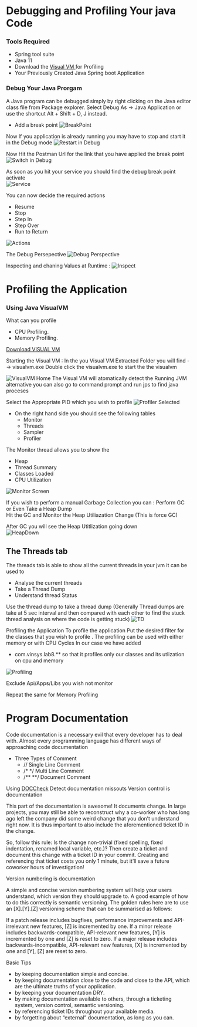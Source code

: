 # Debugging and Profiling Your java Code 
### Tools Required 
* Spring tool suite 
* Java 11 
* Download the [Visual VM ](https://visualvm.github.io/download.html) for Profiling
* Your Previously Created Java Spring boot Application 

### Debug Your Java Prorgam 

A Java program can be debugged simply by right clicking on the Java editor class file from Package explorer. Select Debug As → Java Application or use the shortcut Alt + Shift + D, J instead.

* Add a break point 
![BreakPoint](https://i.ibb.co/nMNqNW4/Lab9-1.png)

Now If you application is already running you may have to stop and start it in the Debug mode
![Restart in Debug](https://i.ibb.co/1Mqn4ZH/Lab9-2.png)

Now Hit the Postman Url for the link that you have applied the break point 
![Switch in Debug](https://i.ibb.co/LCn9WPZ/Lab9-3.png)

As soon as you hit your service you should find the debug break point activate  
![Service](https://i.ibb.co/znxL8MN/Lab9-4.png)

You can now decide the required actions 
* Resume 
* Stop 
* Step In 
* Step Over 
* Run to Return 

![Actions](https://i.ibb.co/zrPWb1m/Lab9-5.png)

The Debug Persepective 
![Debug Perspective](https://i.ibb.co/kHSvSvr/Lab9-6.png)


Inspecting and chaning Values at Runtime : 
![Inspect](https://i.ibb.co/TqTRb3w/Lab9-7.png)



# Profiling the Application 
### Using Java VisualVM 

What can you profile 
*   CPU Profiling. 
*   Memory Profiling. 

[Download VISUAL VM](https://visualvm.github.io/download.html)

Starting the Visual VM : 
In the you Visual VM Extracted Folder you will find --> visualvm.exe
Double click the visualvm.exe to start the the visualvm 

![VisualVM Home](https://i.ibb.co/HgdZt38/lab10-1.png)
The Visual VM will atomatically detect the Running JVM  alternative you can also go to command prompt and run jps to find java proceses  

Select the Appropriate PID which you wish to profile 
![Profiler Selected](https://i.ibb.co/8nynfm7/lab10-2.png)

* On the right hand side you should see the following tables 
    * Monitor  
    * Threads  
    * Sampler  
    * Profiler   
 
The Monitor thread allows you to show the 
*  Heap 
*  Thread Summary 
*  Classes Loaded 
*  CPU Utilization   


![Monitor Screen](https://i.ibb.co/9wgLzyD/lab10-3.png)  

If you wish to perform a manual Garbage Collection you can : Perform GC 
or Even Take a Heap Dump   
Hit the GC and Monitor the Heap Utiliazation Change (This is force GC)  

After GC you will see the Heap Utitlization going down  
![HeapDown](https://i.ibb.co/Jpcrv2f/lab10-4.png)

## The Threads tab
The threads tab is able to show all the current threads in your jvm it can be used to 
* Analyse the current threads 
* Take a Thread Dump 
* Understand thread Status 

Use the thread dump to take a thread dump (Generally Thread dumps are take at 5 sec interval and then compared with each other to find the stuck thread analysis on where the code is getting stuck)
![TD](https://i.ibb.co/VqHvcn6/lab10-5.png)


Profiling the Application 
To profile the application Put the desired filter for the classes that you wish to profile . 
The profiling can be used with either memory or with CPU Cycles 
In our case we have added 
* com.vinsys.lab8.** so that it profiles only our classes and its utlization on cpu and memory

![Profiling](https://i.ibb.co/DrYNKBF/lab10-8.png)

Exclude Api/Apps/Libs you wish not monitor 

Repeat the same for Memory Profiling 





# Program Documentation
Code documentation is a necessary evil that every developer has to deal with. Almost every programming language has different ways of approaching code documentation


* Three Types of Comment 
    * //  Single Line Comment 
    * /* */ Multi Line Comment
    * /** **/ Document Comment
    
Using [DOCCheck](https://openjdk.java.net/projects/code-tools/doccheck/) Detect documentation missouts
Version control is documentation

This part of the documentation is awesome! It documents change. In large projects, you may still be able to reconstruct why a co-worker who has long ago left the company did some weird change that you don’t understand right now. It is thus important to also include the aforementioned ticket ID in the change.

So, follow this rule: Is the change non-trivial (fixed spelling, fixed indentation, renamed local variable, etc.)? Then create a ticket and document this change with a ticket ID in your commit. Creating and referencing that ticket costs you only 1 minute, but it’ll save a future coworker hours of investigation!

Version numbering is documentation

A simple and concise version numbering system will help your users understand, which version they should upgrade to. A good example of how to do this correctly is semantic versioning. The golden rules here are to use an [X].[Y].[Z] versioning scheme that can be summarised as follows:

If a patch release includes bugfixes, performance improvements and API-irrelevant new features, [Z] is incremented by one.
If a minor release includes backwards-compatible, API-relevant new features, [Y] is incremented by one and [Z] is reset to zero.
If a major release includes backwards-incompatible, API-relevant new features, [X] is incremented by one and [Y], [Z] are reset to zero.

Basic Tips
* by keeping documentation simple and concise.
* by keeping documentation close to the code and close to the API, which are the ultimate truths of your application.
* by keeping your documentation DRY.
* by making documentation available to others, through a ticketing system, version control, semantic versioning.
* by referencing ticket IDs throughout your available media.
* by forgetting about “external” documentation, as long as you can.
















